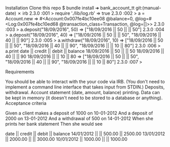 Installation
Clone this repo
$ bundle install
➜  bank_account_tt git:(manual-date) ✗ irb
2.3.0 :001 > require './lib/log.rb'
 => true
2.3.0 :002 > a = Account.new
 => #<Account:0x007fe4bc10ee08 @balance=0, @log=#<Log:0x007fe4bc10ed68 @transaction_class=Transaction, @log=[]>>
2.3.0 :003 > a.deposit("18/09/2016", 50)
 => ["18/09/2016 || 50 || || 50"]
2.3.0 :004 > a.deposit("18/09/2016", 40)
 => ["18/09/2016 || 50 || || 50", "18/09/2016 || 40 || || 90"]
2.3.0 :005 > a.withdraw("18/09/2016", 10)
 => ["18/09/2016 || 50 || || 50", "18/09/2016 || 40 || || 90", "18/09/2016 || || 10 || 80"]
2.3.0 :006 > a.print
date || credit || debit || balance
18/09/2016 || 50 || || 50
18/09/2016 || 40 || || 90
18/09/2016 || || 10 || 80
 => ["18/09/2016 || 50 || || 50", "18/09/2016 || 40 || || 90", "18/09/2016 || || 10 || 80"]
2.3.0 :007 >



Requirements

You should be able to interact with the your code via IRB. (You don't need to implement a command line interface that takes input from STDIN.)
Deposits, withdrawal.
Account statement (date, amount, balance) printing.
Data can be kept in memory (it doesn't need to be stored to a database or anything).
Acceptance criteria

Given a client makes a deposit of 1000 on 10-01-2012 And a deposit of 2000 on 13-01-2012 And a withdrawal of 500 on 14-01-2012 When she prints her bank statement Then she would see

date || credit || debit || balance
14/01/2012 || || 500.00 || 2500.00
13/01/2012 || 2000.00 || || 3000.00
10/01/2012 || 1000.00 || || 1000.00
